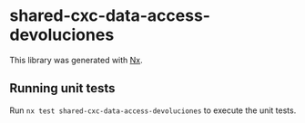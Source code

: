 # shared-cxc-data-access-devoluciones

This library was generated with [Nx](https://nx.dev).

## Running unit tests

Run `nx test shared-cxc-data-access-devoluciones` to execute the unit tests.
